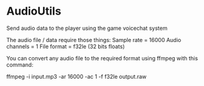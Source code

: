 # AudioUtils

Send audio data to the player using the game voicechat system

The audio file / data require those things:
Sample rate = 16000
Audio channels = 1
File format = f32le (32 bits floats)

You can convert any audio file to the required format using ffmpeg with this command:

ffmpeg -i input.mp3 -ar 16000 -ac 1 -f f32le output.raw

